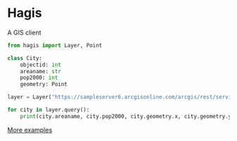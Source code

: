 # Hagis

A GIS client

```python
from hagis import Layer, Point

class City:
    objectid: int
    areaname: str
    pop2000: int
    geometry: Point

layer = Layer("https://sampleserver6.arcgisonline.com/arcgis/rest/services/USA/MapServer/0", City)

for city in layer.query():
    print(city.areaname, city.pop2000, city.geometry.x, city.geometry.y)
```

[More examples](https://github.com/jshirota/Hagis/blob/main/demo.ipynb)
